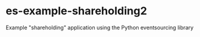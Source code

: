 # es-example-shareholding2
Example "shareholding" application using the Python eventsourcing library
